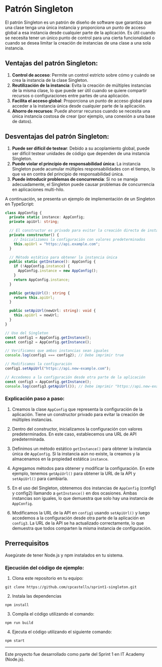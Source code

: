 # Patrón Singleton

El patrón Singleton es un patrón de diseño de software que garantiza que una clase tenga una única instancia y proporciona un punto de acceso global a esa instancia desde cualquier parte de la aplicación. Es útil cuando se necesita tener un único punto de control para una cierta funcionalidad o cuando se desea limitar la creación de instancias de una clase a una sola instancia.

## Ventajas del patrón Singleton:

1. **Control de acceso**: Permite un control estricto sobre cómo y cuándo se crea la instancia de la clase Singleton.
2. **Reutilización de la instancia**: Evita la creación de múltiples instancias de la misma clase, lo que puede ser útil cuando se quiere compartir recursos o configuraciones entre partes de una aplicación.
3. **Facilita el acceso global**: Proporciona un punto de acceso global para acceder a la instancia única desde cualquier parte de la aplicación.
4. **Ahorro de recursos**: Puede ahorrar recursos cuando se necesita una única instancia costosa de crear (por ejemplo, una conexión a una base de datos).

## Desventajas del patrón Singleton:

1. **Puede ser difícil de testear**: Debido a su acoplamiento global, puede ser difícil testear unidades de código que dependen de una instancia Singleton.
2. **Puede violar el principio de responsabilidad única**: La instancia Singleton puede acumular múltiples responsabilidades con el tiempo, lo que va en contra del principio de responsabilidad única.
3. **Puede introducir problemas de concurrencia**: Si no se maneja adecuadamente, el Singleton puede causar problemas de concurrencia en aplicaciones multi-hilo.

A continuación, se presenta un ejemplo de implementación de un Singleton en TypeScript:

```typescript
class AppConfig {
  private static instance: AppConfig;
  private apiUrl: string;

  // El constructor es privado para evitar la creación directa de instancias
  private constructor() {
    // Inicializamos la configuración con valores predeterminados
    this.apiUrl = "https://api.example.com";
  }

  // Método estático para obtener la instancia única
  public static getInstance(): AppConfig {
    if (!AppConfig.instance) {
      AppConfig.instance = new AppConfig();
    }
    return AppConfig.instance;
  }

  public getApiUrl(): string {
    return this.apiUrl;
  }

  public setApiUrl(newUrl: string): void {
    this.apiUrl = newUrl;
  }
}

// Uso del Singleton
const config1 = AppConfig.getInstance();
const config2 = AppConfig.getInstance();

// Verificamos que ambas instancias sean iguales
console.log(config1 === config2); // Debe imprimir true

// Modificamos la configuración
config1.setApiUrl("https://api.new-example.com");

// Accedemos a la configuración desde otra parte de la aplicación
const config3 = AppConfig.getInstance();
console.log(config3.getApiUrl()); // Debe imprimir "https://api.new-example.com"
```

### Explicación paso a paso:

1. Creamos la clase `AppConfig` que representa la configuración de la aplicación. Tiene un constructor privado para evitar la creación de múltiples instancias.

2. Dentro del constructor, inicializamos la configuración con valores predeterminados. En este caso, establecemos una URL de API predeterminada.

3. Definimos un método estático `getInstance()` para obtener la instancia única de `AppConfig`. Si la instancia aún no existe, la creamos y la almacenamos en la propiedad estática `instance`.

4. Agregamos métodos para obtener y modificar la configuración. En este ejemplo, tenemos `getApiUrl()` para obtener la URL de la API y `setApiUrl()` para cambiarla.

5. En el uso del Singleton, obtenemos dos instancias de `AppConfig` (config1 y config2) llamando a `getInstance()` en dos ocasiones. Ambas instancias son iguales, lo que demuestra que solo hay una instancia de `AppConfig`.

6. Modificamos la URL de la API en `config1` usando `setApiUrl()` y luego accedemos a la configuración desde otra parte de la aplicación en `config3`. La URL de la API se ha actualizado correctamente, lo que demuestra que todos comparten la misma instancia de configuración.

## Prerrequisitos

Asegúrate de tener Node.js y npm instalados en tu sistema.

### Ejecución del código de ejemplo:

1. Clona este repositorio en tu equipo:

```
git clone https://github.com/cpcastells/sprint1-singleton.git
```

2. Instala las dependencias

```
npm install
```

3. Compila el código utilizando el comando:

```
npm run build
```

4. Ejecuta el código utilizando el siguiente comando:

```
npm start
```

---

Este proyecto fue desarrollado como parte del Sprint 1 en IT Academy (Node.js).
